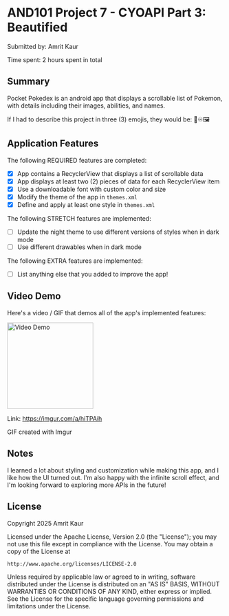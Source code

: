 # AND101 Project 7 - CYOAPI Part 3: Beautified

Submitted by: Amrit Kaur

Time spent: 2 hours spent in total

## Summary

Pocket Pokedex is an android app that displays a scrollable list of Pokemon, with details including their images, abilities, and names. 

If I had to describe this project in three (3) emojis, they would be: 📲♾️🖼️

## Application Features

The following REQUIRED features are completed:

- [x] App contains a RecyclerView that displays a list of scrollable data
- [x] App displays at least two (2) pieces of data for each RecyclerView item
- [x] Use a downloadable font with custom color and size
- [x] Modify the theme of the app in `themes.xml`
- [x] Define and apply at least one style in `themes.xml` 

The following STRETCH features are implemented:

- [ ] Update the night theme to use different versions of styles when in dark mode
- [ ] Use different drawables when in dark mode

The following EXTRA features are implemented:

- [ ] List anything else that you added to improve the app!

## Video Demo

Here's a video / GIF that demos all of the app's implemented features:

<img src='https://i.imgur.com/eI0fZMy.gif' title='Video Demo' width='200' alt='Video Demo' />

Link: https://imgur.com/a/hiTPAih

GIF created with Imgur

## Notes

I learned a lot about styling and customization while making this app, and I like how the UI turned out. I'm also happy with the infinite scroll effect, and I'm looking forward to exploring more APIs in the future!

## License

Copyright 2025 Amrit Kaur

Licensed under the Apache License, Version 2.0 (the "License");
you may not use this file except in compliance with the License.
You may obtain a copy of the License at

    http://www.apache.org/licenses/LICENSE-2.0

Unless required by applicable law or agreed to in writing, software
distributed under the License is distributed on an "AS IS" BASIS,
WITHOUT WARRANTIES OR CONDITIONS OF ANY KIND, either express or implied.
See the License for the specific language governing permissions and
limitations under the License.
